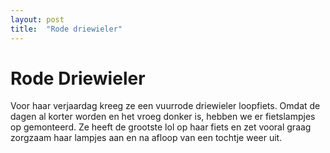 ```yaml
---
layout: post
title:  "Rode driewieler"
---
```


# Rode Driewieler

Voor haar verjaardag kreeg ze een vuurrode driewieler loopfiets. Omdat de 
dagen al korter worden en het vroeg donker is, hebben we er fietslampjes 
op gemonteerd. Ze heeft de grootste lol op haar fiets en zet vooral graag
zorgzaam haar lampjes aan en na afloop van een tochtje weer uit.


